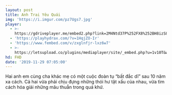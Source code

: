 ```yaml
---
layout: post
title: Anh Trai Yêu Quái
img: 'https://i.imgur.com/pz7Ugs7.jpg'
player:
  - >-
    https://gdriveplayer.me/embed2.php?link=2M4Ntd37P%252FX8%252BH8izS82RAZY%252FdLS84HGB0PdVlJAwNfQ2pRPEZV1J%252BHar4K%252BEETDNJpwojgHsLNbRamO0d6s%252FLbrPao8PRAedrURdWaztLsp2FHff%252BOvdauqmCTbjb2wQQOMZ7yurruVdyleNToPLj%252FpY5uHqiMee86yQbEIfhYhXozTL3JveAZnGEX19kgt1ywGala%252BSDqtdRqWSnJzQV
  - 'https://playhydrax.com/?v=1HqjZO-Ir'
  - 'https://www.fembed.com/v/zxglnfjr-lxz6w7'
  - >-
    https://letsupload.co/plugins/mediaplayer/site/_embed.php?u=1v10T&w=640&h=320
hd: FHD
date: '2019-11-29 07:05:00'
---
```

Hai anh em cùng cha khác mẹ có một cuộc đoàn tụ “bất đắc dĩ” sau 10 năm xa cách. Cả hai vừa phải chịu đựng những thói hư tật xấu của nhau, vừa tìm cách hóa giải những mâu thuẫn trong quá khứ.
